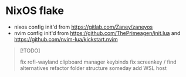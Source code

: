 # NixOS flake

- nixos config init'd from <https://gitlab.com/Zaney/zaneyos>
- nvim config init'd from <https://github.com/ThePrimeagen/init.lua> and <https://github.com/nvim-lua/kickstart.nvim>

> [!TODO]
>
> fix rofi-wayland clipboard manager keybinds
> fix screenkey / find alternatives
> refactor folder structure someday
> add WSL host
